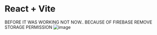 # React + Vite

BEFORE IT WAS WORKING NOT NOW..
BECAUSE OF FIREBASE REMOVE STORAGE PERMISSION
![image](https://github.com/user-attachments/assets/1a0ab9f7-6ac8-4af7-b96b-7cbbdbcf30c8)
